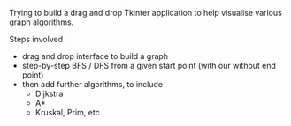 Trying to build a drag and drop Tkinter application to help visualise various graph algorithms.

Steps involved
- drag and drop interface to build a graph
- step-by-step BFS / DFS from a given start point (with our without end point)
- then add further algorithms, to include
  - Dijkstra
  - A*
  - Kruskal, Prim, etc
